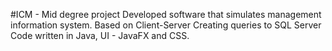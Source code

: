 #ICM  - Mid degree project 
Developed software that simulates management information system.
Based on Client-Server
Creating queries to SQL Server
Code written in Java, UI - JavaFX and CSS.
